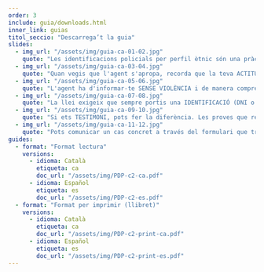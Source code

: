 ```yaml
---
order: 3
include: guia/downloads.html
inner_link: guias
titol_seccio: "Descarrega’t la guia"
slides:
  - img_url: "/assets/img/guia-ca-01-02.jpg"
    quote: "Les identificacions policials per perfil ètnic són una pràctica IL·LEGAL de control identitari, una frontera invisible que VULNERA DRETS."
  - img_url: "/assets/img/guia-ca-03-04.jpg"
    quote: "Quan vegis que l'agent s'apropa, recorda que la teva ACTITUD és la CLAU: concentra't ens els detalls que et puguin ser útils."
  - img_url: "/assets/img/guia-ca-05-06.jpg"
    quote: "L'agent ha d'informar-te SENSE VIOLÈNCIA i de manera comprensible de qui és i per què et para."
  - img_url: "/assets/img/guia-ca-07-08.jpg"
    quote: "La llei exigeix que sempre portis una IDENTIFICACIÓ (DNI o NIE+Passaport), però a través del padró o d'una trucada també es podria comprovar la teva identitat."
  - img_url: "/assets/img/guia-ca-09-10.jpg"
    quote: "Si ets TESTIMONI, pots fer la diferència. Les proves que recullis poden resultar molt útils per aclarir els fets i desmuntar la versió policial."
  - img_url: "/assets/img/guia-ca-11-12.jpg"
    quote: "Pots comunicar un cas concret a través del formulari que trobes a pareudepararme.org o enviant un WhatsApp al 652 873 406."
guides:
  - format: "Format lectura"
    versions:
      - idioma: Català
        etiqueta: ca
        doc_url: "/assets/img/PDP-c2-ca.pdf"
      - idioma: Español
        etiqueta: es
        doc_url: "/assets/img/PDP-c2-es.pdf"
  - format: "Format per imprimir (llibret)"
    versions:
      - idioma: Català
        etiqueta: ca
        doc_url: "/assets/img/PDP-c2-print-ca.pdf"
      - idioma: Español
        etiqueta: es
        doc_url: "/assets/img/PDP-c2-print-es.pdf"
---
```

